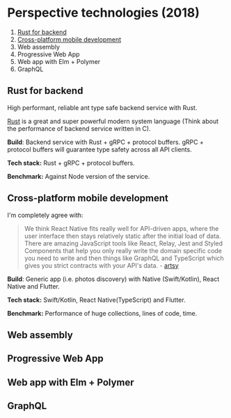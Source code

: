 # Perspective technologies (2018)

1. [Rust for backend](#rust-for-backend)
2. [Cross-platform mobile development](#cross-platform-mobile-development)
3. Web assembly
4. Progressive Web App
5. Web app with Elm + Polymer
6. GraphQL
  
## Rust for backend

High performant, reliable ant type safe backend service with Rust.

[Rust](https://www.rust-lang.org/en-US/) is a great and super powerful modern system language 
(Think about the performance of backend service written in C).

**Build**: Backend service with Rust + gRPC + protocol buffers. 
gRPC + protocol buffers will guarantee type safety across all API clients. 

**Tech stack:** Rust +  gRPC + protocol buffers.

**Benchmark:** Against Node version of the service.

## Cross-platform mobile development 

I'm completely agree with: 
> We think React Native fits really well for API-driven apps, where the user interface then stays relatively static after the initial load of data. There are amazing JavaScript tools like React, Relay, Jest and Styled Components that help you only really write the domain specific code you need to write and then things like GraphQL and TypeScript which gives you strict contracts with your API's data. - [artsy](http://artsy.github.io/series/react-native-at-artsy/)

**Build**: Generic app (i.e. photos discovery) with Native (Swift/Kotlin), React Native and Flutter.

**Tech stack:** Swift/Kotlin, React Native(TypeScript) and Flutter.

**Benchmark:** Performance of huge collections, lines of code, time.


## Web assembly
## Progressive Web App
## Web app with Elm + Polymer
## GraphQL


